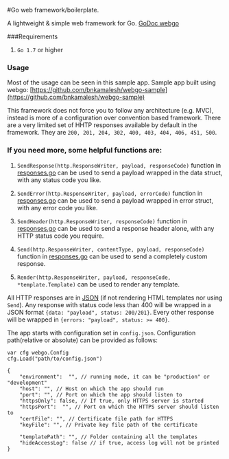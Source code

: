 #Go web framework/boilerplate.

A lightweight & simple web framework for Go.
[GoDoc webgo](https://godoc.org/github.com/bnkamalesh/webgo)

###Requirements

1. `Go 1.7` or higher


### Usage
Most of the usage can be seen in this sample app.
Sample app built using webgo: [https://github.com/bnkamalesh/webgo-sample](https://github.com/bnkamalesh/webgo-sample)

This framework does not force you to follow any architecture (e.g. MVC), instead is more of a configuration over convention based framework. There are a very limited set of HHTP responses available by default in the framework. They are `200, 201, 204, 302, 400, 403, 404, 406, 451, 500`. 

### If you need more, some helpful functions are:

1. `SendResponse(http.ResponseWriter, payload, responseCode)` function in [responses.go](https://github.com/bnkamalesh/webgo/blob/master/responses.go) can be used to send a payload wrapped in the data struct, with any status code you like. 

2. `SendError(http.ResponseWriter, payload, errorCode)` function in [responses.go](https://github.com/bnkamalesh/webgo/blob/master/responses.go) can be used to send a payload wrapped in error struct, with any error code you like. 

3. `SendHeader(http.ResponseWriter, responseCode)` function in [responses.go](https://github.com/bnkamalesh/webgo/blob/master/responses.go) can be used to send a response header alone, with any HTTP status code you require.

4. `Send(http.ResponseWriter, contentType, payload, responseCode)` function in [responses.go](https://github.com/bnkamalesh/webgo/blob/master/responses.go) can be used to send a completely custom response.

5. `Render(http.ResponseWriter, payload, responseCode, *template.Template)` can be used to render any template.

All HTTP responses are in [JSON](https://en.wikipedia.org/wiki/JSON) (if not rendering HTML templates nor using `Send`). Any response with status code less than 400 will be wrapped in a JSON format `{data: "payload", status: 200/201}`. Every other response will be wrapped in `{errors: "payload", status: >= 400}`.

The app starts with configuration set in `config.json`. Configuration path(relative or absolute) can be provided as follows:

```
var cfg webgo.Config
cfg.Load("path/to/config.json")
```

```
{
	"environment":  "", // running mode, it can be "production" or "development"
	"host": "", // Host on which the app should run
	"port": "", // Port on which the app should listen to
	"httpsOnly": false, // If true, only HTTPS server is started
	"httpsPort":  "", // Port on which the HTTPS server should listen to
	"certFile": "", // Certificate file path for HTTPS
	"keyFile": "", // Private key file path of the certificate

	"templatePath": "", // Folder containing all the templates
	"hideAccessLog": false // if true, access log will not be printed
}
```
